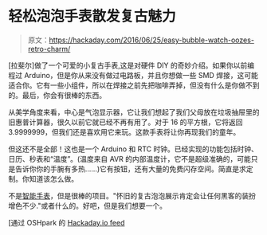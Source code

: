 # 轻松泡泡手表散发复古魅力

> 原文：<https://hackaday.com/2016/06/25/easy-bubble-watch-oozes-retro-charm/>

[拉斐尔]做了一个可爱的小复古手表,这是对硬件 DIY 的奇妙介绍。如果你以前编程过 Arduino，但是你从来没有做过电路板，并且你想做一些 SMD 焊接，这可能适合你。它有一些小组件，所以在焊接之前先把咖啡弄掉，但没有什么是你做不到的。最后，你会有很棒的东西。

从美学角度来看，中心是气泡显示器，它让我们想起了我们父母放在垃圾抽屉里的旧惠普计算器，很久以前它就已经不再有用了。对于 16 的平方根，它将返回 3.9999999，但我们还是喜欢用它来玩。这款手表将让你再现我们的童年。

但这还不是全部！这也是一个 Arduino 和 RTC 时钟。已经实现的功能包括时钟、日历、秒表和“温度”。(温度来自 AVR 的内部温度计，它不是超级准确的，可能只是告诉你你的手腕有多热……)它有按钮，还有大量的免费闪存空间。简直是求定制。你知道该怎么做。

不是[智能手表](https://hackaday.com/2016/01/10/pic32-smart-watch-2/)，但是很棒的项目。"怀旧的复古泡泡展示肯定会让任何黑客的装扮增色不少."或者什么的。好吧，但是我们想要一个。

[通过 OSHpark 的 [Hackaday.io feed](https://hackaday.io/page/1916-retro-watch-with-bubble-display)